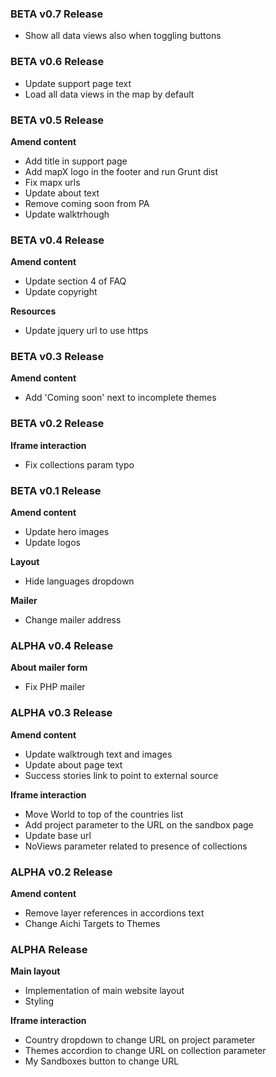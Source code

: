 ### BETA v0.7 Release

* Show all data views also when toggling buttons

### BETA v0.6 Release

* Update support page text
* Load all data views in the map by default

### BETA v0.5 Release

**Amend content**

* Add title in support page
* Add mapX logo in the footer and run Grunt dist
* Fix mapx urls
* Update about text
* Remove coming soon from PA
* Update walktrhough

### BETA v0.4 Release

**Amend content**

* Update section 4 of FAQ
* Update copyright

**Resources**

* Update jquery url to use https

### BETA v0.3 Release

**Amend content**

* Add 'Coming soon' next to incomplete themes

### BETA v0.2 Release

**Iframe interaction**

* Fix collections param typo

### BETA v0.1 Release

**Amend content**

* Update hero images
* Update logos

**Layout**

* Hide languages dropdown

**Mailer**

* Change mailer address

### ALPHA v0.4 Release

**About mailer form**

* Fix PHP mailer

### ALPHA v0.3 Release

**Amend content**

* Update walktrough text and images
* Update about page text
* Success stories link to point to external source

**Iframe interaction**

* Move World to top of the countries list
* Add project parameter to the URL on the sandbox page
* Update base url
* NoViews parameter related to presence of collections

### ALPHA v0.2 Release

**Amend content**

* Remove layer references in accordions text
* Change Aichi Targets to Themes

### ALPHA Release

**Main layout**

* Implementation of main website layout
* Styling

**Iframe interaction**

* Country dropdown to change URL on project parameter
* Themes accordion to change URL on collection parameter
* My Sandboxes button to change URL

